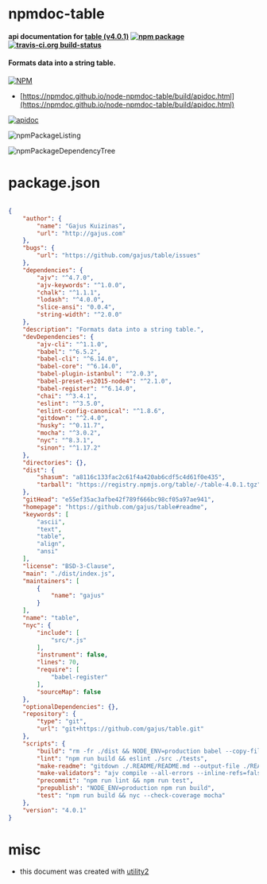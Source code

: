 # npmdoc-table

#### api documentation for  [table (v4.0.1)](https://github.com/gajus/table#readme)  [![npm package](https://img.shields.io/npm/v/npmdoc-table.svg?style=flat-square)](https://www.npmjs.org/package/npmdoc-table) [![travis-ci.org build-status](https://api.travis-ci.org/npmdoc/node-npmdoc-table.svg)](https://travis-ci.org/npmdoc/node-npmdoc-table)

#### Formats data into a string table.

[![NPM](https://nodei.co/npm/table.png?downloads=true&downloadRank=true&stars=true)](https://www.npmjs.com/package/table)

- [https://npmdoc.github.io/node-npmdoc-table/build/apidoc.html](https://npmdoc.github.io/node-npmdoc-table/build/apidoc.html)

[![apidoc](https://npmdoc.github.io/node-npmdoc-table/build/screenCapture.buildCi.browser.%252Ftmp%252Fbuild%252Fapidoc.html.png)](https://npmdoc.github.io/node-npmdoc-table/build/apidoc.html)

![npmPackageListing](https://npmdoc.github.io/node-npmdoc-table/build/screenCapture.npmPackageListing.svg)

![npmPackageDependencyTree](https://npmdoc.github.io/node-npmdoc-table/build/screenCapture.npmPackageDependencyTree.svg)



# package.json

```json

{
    "author": {
        "name": "Gajus Kuizinas",
        "url": "http://gajus.com"
    },
    "bugs": {
        "url": "https://github.com/gajus/table/issues"
    },
    "dependencies": {
        "ajv": "^4.7.0",
        "ajv-keywords": "^1.0.0",
        "chalk": "^1.1.1",
        "lodash": "^4.0.0",
        "slice-ansi": "0.0.4",
        "string-width": "^2.0.0"
    },
    "description": "Formats data into a string table.",
    "devDependencies": {
        "ajv-cli": "^1.1.0",
        "babel": "^6.5.2",
        "babel-cli": "^6.14.0",
        "babel-core": "^6.14.0",
        "babel-plugin-istanbul": "^2.0.3",
        "babel-preset-es2015-node4": "^2.1.0",
        "babel-register": "^6.14.0",
        "chai": "^3.4.1",
        "eslint": "^3.5.0",
        "eslint-config-canonical": "^1.8.6",
        "gitdown": "^2.4.0",
        "husky": "^0.11.7",
        "mocha": "^3.0.2",
        "nyc": "^8.3.1",
        "sinon": "^1.17.2"
    },
    "directories": {},
    "dist": {
        "shasum": "a8116c133fac2c61f4a420ab6cdf5c4d61f0e435",
        "tarball": "https://registry.npmjs.org/table/-/table-4.0.1.tgz"
    },
    "gitHead": "e55ef35ac3afbe42f789f666bc98cf05a97ae941",
    "homepage": "https://github.com/gajus/table#readme",
    "keywords": [
        "ascii",
        "text",
        "table",
        "align",
        "ansi"
    ],
    "license": "BSD-3-Clause",
    "main": "./dist/index.js",
    "maintainers": [
        {
            "name": "gajus"
        }
    ],
    "name": "table",
    "nyc": {
        "include": [
            "src/*.js"
        ],
        "instrument": false,
        "lines": 70,
        "require": [
            "babel-register"
        ],
        "sourceMap": false
    },
    "optionalDependencies": {},
    "repository": {
        "type": "git",
        "url": "git+https://github.com/gajus/table.git"
    },
    "scripts": {
        "build": "rm -fr ./dist && NODE_ENV=production babel --copy-files ./src --out-dir ./dist && npm run make-validators",
        "lint": "npm run build && eslint ./src ./tests",
        "make-readme": "gitdown ./.README/README.md --output-file ./README.md",
        "make-validators": "ajv compile --all-errors --inline-refs=false -s src/schemas/config -c ajv-keywords/keywords/typeof -o dist/validateConfig.js && ajv compile --all-errors --inline-refs=false -s src/schemas/streamConfig -c ajv-keywords/keywords/typeof -o dist/validateStreamConfig.js",
        "precommit": "npm run lint && npm run test",
        "prepublish": "NODE_ENV=production npm run build",
        "test": "npm run build && nyc --check-coverage mocha"
    },
    "version": "4.0.1"
}
```



# misc
- this document was created with [utility2](https://github.com/kaizhu256/node-utility2)
